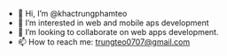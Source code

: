 - 👋 Hi, I’m @khactrungphamteo
- 👀 I’m interested in web and mobile aps development
- 💞️ I’m looking to collaborate on web apps development. 
- 📫 How to reach me: trungteo0707@gmail.com

<!---
khactrungphamteo/khactrungphamteo is a ✨ special ✨ repository because its `README.md` (this file) appears on your GitHub profile.
You can click the Preview link to take a look at your changes.
--->
